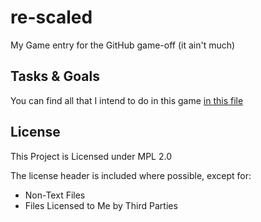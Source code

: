 # re-scaled

My Game entry for the GitHub game-off (it ain't much)

## Tasks & Goals

You can find all that I intend to do in this game [in this file](TASKLIST.md)

## License

This Project is Licensed under MPL 2.0

The license header is included where possible, except for:
- Non-Text Files
- Files Licensed to Me by Third Parties
